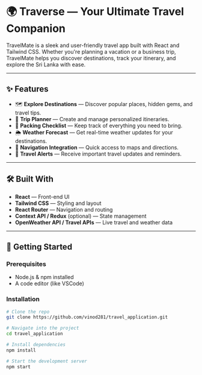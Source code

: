 # 🌍 Traverse — Your Ultimate Travel Companion

TravelMate is a sleek and user-friendly travel app built with React and Tailwind CSS. Whether you're planning a vacation or a business trip, TravelMate helps you discover destinations, track your itinerary, and explore the Sri Lanka with ease.

---

## ✨ Features

- 🗺️ **Explore Destinations** — Discover popular places, hidden gems, and travel tips.
- 📅 **Trip Planner** — Create and manage personalized itineraries.
- 🧳 **Packing Checklist** — Keep track of everything you need to bring.
- 🌦️ **Weather Forecast** — Get real-time weather updates for your destinations.
- 🧭 **Navigation Integration** — Quick access to maps and directions.
- 🔔 **Travel Alerts** — Receive important travel updates and reminders.

---

## 🛠️ Built With

- **React** — Front-end UI
- **Tailwind CSS** — Styling and layout
- **React Router** — Navigation and routing
- **Context API / Redux** (optional) — State management
- **OpenWeather API / Travel APIs** — Live travel and weather data

---

## 🚀 Getting Started

### Prerequisites

- Node.js & npm installed
- A code editor (like VSCode)

### Installation

```bash
# Clone the repo
git clone https://github.com/vinod281/travel_application.git

# Navigate into the project
cd travel_application

# Install dependencies
npm install

# Start the development server
npm start
